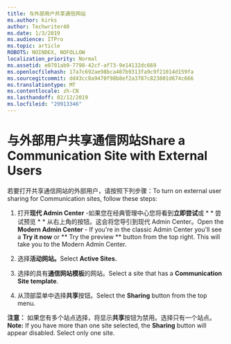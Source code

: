 ```yaml
---
title: 与外部用户共享通信网站
ms.author: kirks
author: Techwriter40
ms.date: 1/3/2019
ms.audience: ITPro
ms.topic: article
ROBOTS: NOINDEX, NOFOLLOW
localization_priority: Normal
ms.assetid: e0701ab9-7798-42cf-af73-9e14132dc669
ms.openlocfilehash: 17a7c692ae98bca407b9313fa9c9f21014d159fa
ms.sourcegitcommit: dd43cc0a9470f98b8ef2a3787c823801d674c666
ms.translationtype: MT
ms.contentlocale: zh-CN
ms.lasthandoff: 02/12/2019
ms.locfileid: "29913346"
---
```

# <a name="share-a-communication-site-with-external-users"></a><span data-ttu-id="f6bca-102">与外部用户共享通信网站</span><span class="sxs-lookup"><span data-stu-id="f6bca-102">Share a Communication Site with External Users</span></span>

<span data-ttu-id="f6bca-103">若要打开共享通信网站的外部用户，请按照下列步骤：</span><span class="sxs-lookup"><span data-stu-id="f6bca-103">To turn on external user sharing for Communication sites, follow these steps:</span></span> 
  
1. <span data-ttu-id="f6bca-p101">打开**现代 Admin Center** -如果您在经典管理中心您将看到**立即尝试**或 \* \* 尝试预览 \* \* 从右上角的按钮。这会将您导引到现代 Admin Center。</span><span class="sxs-lookup"><span data-stu-id="f6bca-p101">Open the **Modern Admin Center** - If you're in the classic Admin Center you'll see a **Try it now** or \*\* Try the preview \*\* button from the top right. This will take you to the Modern Admin Center.</span></span> 
  
2. <span data-ttu-id="f6bca-106">选择**活动网站。**</span><span class="sxs-lookup"><span data-stu-id="f6bca-106">Select **Active Sites.**</span></span>
  
3. <span data-ttu-id="f6bca-107">选择的具有**通信网站模板**的网站。</span><span class="sxs-lookup"><span data-stu-id="f6bca-107">Select a site that has a **Communication Site template**.</span></span> 
  
4. <span data-ttu-id="f6bca-108">从顶部菜单中选择**共享**按钮。</span><span class="sxs-lookup"><span data-stu-id="f6bca-108">Select the **Sharing** button from the top menu.</span></span> 
  
 <span data-ttu-id="f6bca-p102">**注意：** 如果您有多个站点选择，将显示**共享**按钮为禁用。选择只有一个站点。</span><span class="sxs-lookup"><span data-stu-id="f6bca-p102">**Note:** If you have more than one site selected, the **Sharing** button will appear disabled. Select only one site.</span></span> 
  


